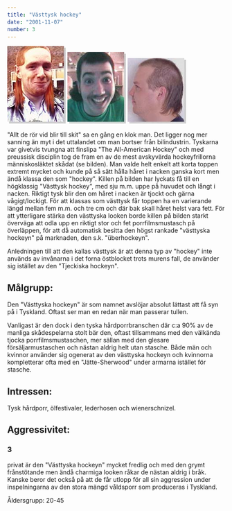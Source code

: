 ```yaml
---
title: "Västtysk hockey"
date: "2001-11-07"
number: 3 
---
```


![västtysk1](/images/vasttysk1.jpg) ![västtysk2](/images/vasttysk2.jpg) ![västtysk3](/images/vasttysk3.jpg)

"Allt de rör vid blir till skit" sa en gång en klok man.
Det ligger nog mer sanning än myt i det uttalandet om man bortser från bilindustrin. 
Tyskarna var givetvis tvungna att finslipa "The All-American Hockey" och med preussisk disciplin tog de fram en av de mest avskyvärda hockeyfrillorna människosläktet skådat (se bilden).
Man valde helt enkelt att korta toppen extremt mycket och kunde på så sätt hålla håret i nacken ganska kort men ändå klassa den som "hockey".
Killen på bilden har lyckats få till en högklassig "Västtysk hockey", med sju m.m. uppe på huvudet och långt i nacken.
Riktigt tysk blir den om håret i nacken är tjockt och gärna vågigt/lockigt.
För att klassas som västtysk får toppen ha en varierande längd mellan fem m.m. och tre cm och där bak skall håret helst vara fett.
För att ytterligare stärka den västtyska looken borde killen på bilden starkt överväga att odla upp en riktigt stor och fet porrfilmsmustasch på överläppen, för att då automatisk besitta den högst rankade "västtyska hockeyn" på marknaden, den s.k. "überhockeyn".

Anledningen till att den kallas västtysk är att denna typ av "hockey" inte används av invånarna i det forna östblocket trots murens fall, de använder sig istället av den "Tjeckiska hockeyn".

## Målgrupp:
Den "Västtyska hockeyn" är som namnet avslöjar absolut lättast att få syn på i Tyskland. Oftast ser man en redan när man passerar tullen.

Vanligast är den dock i den tyska hårdporrbranschen där c:a 90% av de manliga skådespelarna stolt bär den, oftast tillsammans med den välkända tjocka porrfilmsmustaschen, mer sällan med den glesare försäljarmustaschen och nästan aldrig helt utan stasche.
Både män och kvinnor använder sig ogenerat av den västtyska hockeyn och kvinnorna kompletterar ofta med en "Jätte-Sherwood" under armarna istället för stasche. 

## Intressen:
Tysk hårdporr, ölfestivaler, lederhosen och wienerschnizel.

## Aggressivitet:
### 3
privat är den "Västtyska hockeyn" mycket fredlig och med den grymt frånstötande men ändå charmiga looken råkar de nästan aldrig i bråk. 
Kanske beror det också på att de får utlopp för all sin aggression under inspelningarna av den stora mängd våldsporr som produceras i Tyskland.

Åldersgrupp:
20-45 
